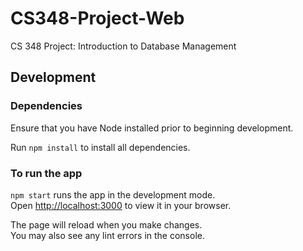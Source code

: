 # CS348-Project-Web
CS 348 Project: Introduction to Database Management

## Development
### Dependencies
Ensure that you have Node installed prior to beginning development.

Run `npm install` to install all dependencies.
### To run the app
`npm start` runs the app in the development mode.\
Open [http://localhost:3000](http://localhost:3000) to view it in your browser.

The page will reload when you make changes.\
You may also see any lint errors in the console.
